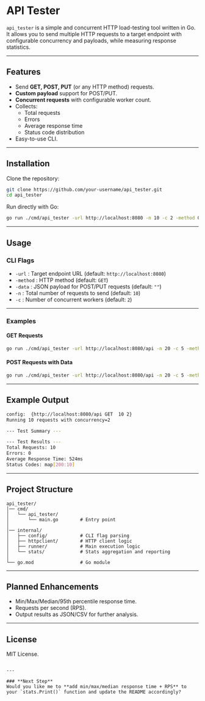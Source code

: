 # API Tester

`api_tester` is a simple and concurrent HTTP load-testing tool written in Go.  
It allows you to send multiple HTTP requests to a target endpoint with configurable concurrency and payloads, while measuring response statistics.

---

## **Features**
- Send **GET, POST, PUT** (or any HTTP method) requests.
- **Custom payload** support for POST/PUT.
- **Concurrent requests** with configurable worker count.
- Collects:
  - Total requests
  - Errors
  - Average response time
  - Status code distribution
- Easy-to-use CLI.

---

## **Installation**
Clone the repository:

```bash
git clone https://github.com/your-username/api_tester.git
cd api_tester
````

Run directly with Go:

```bash
go run ./cmd/api_tester -url http://localhost:8080 -n 10 -c 2 -method GET
```

---

## **Usage**

### **CLI Flags**

* `-url` : Target endpoint URL (default: `http://localhost:8080`)
* `-method` : HTTP method (default: `GET`)
* `-data` : JSON payload for POST/PUT requests (default: `""`)
* `-n` : Total number of requests to send (default: `10`)
* `-c` : Number of concurrent workers (default: `2`)

---

### **Examples**

#### **GET Requests**

```bash
go run ./cmd/api_tester -url http://localhost:8080/api -n 20 -c 5 -method GET
```

#### **POST Requests with Data**

```bash
go run ./cmd/api_tester -url http://localhost:8080/api -n 20 -c 5 -method POST -data '{"name":"Rudranka"}'
```

---

## **Example Output**

```bash
config:  {http://localhost:8080/api GET  10 2}
Running 10 requests with concurrency=2

--- Test Summary ---

--- Test Results ---
Total Requests: 10
Errors: 0
Average Response Time: 524ms
Status Codes: map[200:10]
```

---

## **Project Structure**

```
api_tester/
│── cmd/
│   └── api_tester/
│       └── main.go        # Entry point
│
│── internal/
│   ├── config/            # CLI flag parsing
│   ├── httpclient/        # HTTP client logic
│   ├── runner/            # Main execution logic
│   └── stats/             # Stats aggregation and reporting
│
└── go.mod                 # Go module
```

---

## **Planned Enhancements**

* Min/Max/Median/95th percentile response time.
* Requests per second (RPS).
* Output results as JSON/CSV for further analysis.

---

## **License**

MIT License.

```

---

### **Next Step**
Would you like me to **add min/max/median response time + RPS** to your `stats.Print()` function and update the README accordingly?
```
